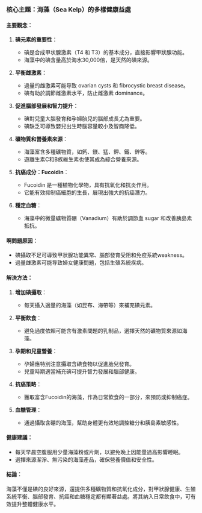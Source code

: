 ### 核心主題：海藻（Sea Kelp）的多樣健康益處

#### 主要觀念：
1. **碘元素的重要性**：
   - 碘是合成甲状腺激素（T4 和 T3）的基本成分，直接影響甲狀腺功能。
   - 海藻中的碘含量高於海水30,000倍，是天然的碘來源。

2. **平衡雌激素**：
   - 過量的雌激素可能导致 ovarian cysts 和 fibrocystic breast disease。
   - 碘有助於調節雌激素水平，防止雌激素 dominance。

3. **促進腦部發展和智力提升**：
   - 碘對兒童大腦發育和孕婦胎兒的腦部成長尤為重要。
   - 碘缺乏可導致嬰兒出生時腦容量較小及智商降低。

4. **礦物質和營養素來源**：
   - 海藻富含多種礦物質，如鈣、鎂、猛、鉀、鐵、鋅等。
   - 遊離生素C和B族維生素也使其成為綜合營養來源。

5. **抗癌成分：Fucoidin**：
   - Fucoidin 是一種植物化學物，具有抗氧化和抗炎作用。
   - 它能有效抑制癌細胞的生長，展現出強大的抗癌潛力。

6. **穩定血糖**：
   - 海藻中的微量礦物質硼（Vanadium）有助於調節血 sugar 和改善胰島素抵抗。

#### 啊問題原因：
- 碘攝取不足可導致甲狀腺功能異常、腦部發育受阻和免疫系統weakness。
- 過量雌激素可能导致婦女健康問題，包括生殖系統疾病。

#### 解決方法：
1. **增加碘攝取**：
   - 每天攝入適量的海藻（如昆布、海帶等）來補充碘元素。

2. **平衡飲食**：
   - 避免過度依賴可能含有激素問題的乳制品，選擇天然的礦物質來源如海藻。

3. **孕期和兒童營養**：
   - 孕婦應特別注意攝取含碘食物以促進胎兒發育。
   - 兒童時期適當補充碘可提升智力發展和腦部健康。

4. **抗癌策略**：
   - 獲取富含Fucoidin的海藻，作為日常飲食的一部分，來預防或抑制癌症。

5. **血糖管理**：
   - 通過攝取含硼的海藻，幫助身體更有效地調控糖分和胰島素敏感性。

#### 健康建議：
- 每天早晨空腹服用少量海藻粉或片劑，以避免晚上因能量過高影響睡眠。
- 選擇來源潔淨、無污染的海藻產品，確保營養價值和安全性。

#### 結論：
海藻不僅是碘的良好來源，還提供多種礦物質和抗氧化成分，對甲狀腺健康、生殖系統平衡、腦部發育、抗癌和血糖穩定都有顯著益處。將其納入日常飲食中，可有效提升整體健康水平。
